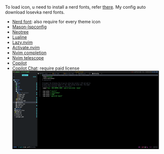 To load icon, u need to install a nerd fonts, refer [there](https://www.nerdfonts.com/font-downloads). My config auto download Iosevka nerd fonts.

- [Nerd font](https://www.nerdfonts.com/font-downloads): also require for every theme icon
- [Mason-lspconfig](https://github.com/williamboman/mason-lspconfig.nvim.git)
- [Neotree](https://github.com/nvim-neo-tree/neo-tree.nvim.git)
- [Lualine](https://github.com/nvim-lualine/lualine.nvim.git)
- [Lazy.nvim](https://lazy.folke.io/)
- [Activate.nvim](https://github.com/roobert/activate.nvim)
- [Nvim completion](https://github.com/hrsh7th/nvim-cmp)
- [Nvim telescope](https://github.com/nvim-telescope/telescope.nvim)
- [Copilot](https://github.com/github/copilot.vim.git)
- [Copilot Chat](https://github.com/CopilotC-Nvim/CopilotChat.nvim): require paid license
  <img src="../asset/vim.png" alt="Vim" />
